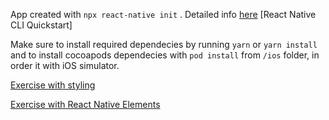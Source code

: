 App created with ``npx react-native init`` . Detailed info [here](https://reactnative.dev/docs/environment-setup) [React Native CLI Quickstart]

Make sure to install required dependecies by running ``yarn`` or ``yarn install`` and to install cocoapods dependecies with ``pod install`` from ``/ios`` folder, in order it with iOS simulator.


[Exercise with styling](https://github.com/alinsalaru/styling-and-rn-elements/tree/styling)


[Exercise with React Native Elements](https://github.com/alinsalaru/styling-and-rn-elements/tree/rn-elems)


